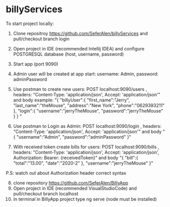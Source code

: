 # billyServices

To start project locally:

1. Clone repositroy https://github.com/SeferAlen/billyServices and pull/checkout branch login
2. Open project in IDE (recommended Intellij IDEA) and configure POSTGRESQL database (host, username, password)
3. Start app (port 9090)
4. Admin user will be created at app start: username: Admin, password: adminPassword

5. Use postman to create new users: POST localhost:9090/users , headers: "Content-Type: 'application/json', 
                                                                          Accept: 'application/json'"
and body example: "{
	"billyUser":{
		"first_name":"Jerry",
		"last_name":"theMouse",
		"address":"New York",
		"phone":"0629393211"
	},
	"login":{
		"username":"jerryTheMouse",
		"password":"jerryTheMouse"
	}
}
"

5. Use postman to Login as Admin: POST localhost:9090/login , headers: "Content-Type: 'application/json', 
                                                                        Accept: 'application/json'"
and body "{
	"username":"Admin",
	"password":"adminPassword"
}"

6. With received token create bills for users: POST localhost:9090/bills , headers: "Content-Type: 'application/json', 
                                                                                     Accept: 'application/json',
                                                                                     Authorization: Bearer: {receivedToken}"
and body "{
	"bill":{
		"total":"13.00",
		"date":"2020-2"
	},
	"username":"jerryTheMouse"
}" 

P.S: watch out about Authorization header correct syntax

8. clone repository https://github.com/SeferAlen/BillyApp
9. Open project in IDE (recommended VisualStudioCode) and pull/checkout branch localhost
10. In terminal in BillyApp project type ng serve (node must be installed)
